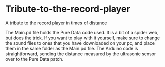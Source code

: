 # Tribute-to-the-record-player
A tribute to the record player in times of distance

The Main.pd file holds the Pure Data code used. It is a bit of a spider web, but does the trick. 
If you want to play with it yourself, make sure to change the sound files to ones that you have downloaded on your pc, and place them in the same folder as the Main.pd file.
The Arduino code is straightforward, sending the distance measured by the ultrasonic sensor over to the Pure Data patch.
